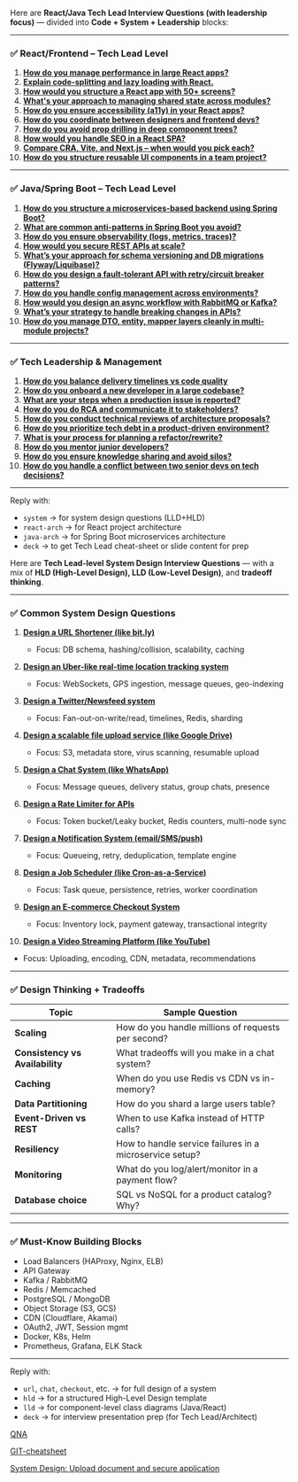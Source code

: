 Here are **React/Java Tech Lead Interview Questions (with leadership focus)** — divided into **Code + System + Leadership** blocks:

---

### ✅ **React/Frontend – Tech Lead Level**

1. [**How do you manage performance in large React apps?**](../tech-lead/reactjs--how-do-you-manage-performance-in-large-react-apps.md)
2. [**Explain code-splitting and lazy loading with React.**](../tech-lead/reactjs--explain-codesplitting-and-lazy-loading-with-react.md)
3. [**How would you structure a React app with 50+ screens?**](../tech-lead/reactjs--how-would-you-structure-a-react-app-with-50-plus-screens.md)
4. [**What's your approach to managing shared state across modules?**](../tech-lead/reactjs--whats-your-approach-to-managing-shared-state-across-modules.md)
5. [**How do you ensure accessibility (a11y) in your React apps?**](../tech-lead/reactjs--how-do-you-ensure-accessibility--a11y--in-your-react-apps.md)
6. [**How do you coordinate between designers and frontend devs?**](../tech-lead/reactjs--how-do-you-coordinate-between-designers-and-frontend-devs.md)
7. [**How do you avoid prop drilling in deep component trees?**](../tech-lead/reactjs--how-do-you-avoid-prop-drilling-in-deep-component-trees.md)
8. [**How would you handle SEO in a React SPA?**](../tech-lead/reactjs--how-would-you-handle-seo-in-a-react-spa.md)
9. [**Compare CRA, Vite, and Next.js – when would you pick each?**](../tech-lead/reactjs--compare--cra--vite-and--nextjs--when-would-you-pick-each.md)
10. [**How do you structure reusable UI components in a team project?**](../tech-lead/reactjs--how-do-you-structure-reusable-ui-components-in-a-team-project.md)

---

### ✅ **Java/Spring Boot – Tech Lead Level**

1. [**How do you structure a microservices-based backend using Spring Boot?**](../tech-lead/java-01.md)
2. [**What are common anti-patterns in Spring Boot you avoid?**](../tech-lead/java-02.md)
3. [**How do you ensure observability (logs, metrics, traces)?**](../tech-lead/java-03.md)
4. [**How would you secure REST APIs at scale?**](../tech-lead/java-04.md)
5. [**What’s your approach for schema versioning and DB migrations (Flyway/Liquibase)?**](../tech-lead/java-05.md)
6. [**How do you design a fault-tolerant API with retry/circuit breaker patterns?**](../tech-lead/java-06.md)
7. [**How do you handle config management across environments?**](../tech-lead/java-07.md)
8. [**How would you design an async workflow with RabbitMQ or Kafka?**](../tech-lead/java-08.md)
9. [**What’s your strategy to handle breaking changes in APIs?**](../tech-lead/java-09.md)
10. [**How do you manage DTO, entity, mapper layers cleanly in multi-module projects?**](../tech-lead/java-10.md)

---

### ✅ **Tech Leadership & Management**

1. [**How do you balance delivery timelines vs code quality**](../tech-lead/balance-between-delivery-timeline-and-code-quality.md)
2. [**How do you onboard a new developer in a large codebase?**](../tech-lead/01.md)
3. [**What are your steps when a production issue is reported?**](../tech-lead/02.md)
4. [**How do you do RCA and communicate it to stakeholders?**](../tech-lead/03.md)
5. [**How do you conduct technical reviews of architecture proposals?**](../tech-lead/04.md)
6. [**How do you prioritize tech debt in a product-driven environment?**](../tech-lead/05.md)
7. [**What is your process for planning a refactor/rewrite?**](../tech-lead/06.md)
8. [**How do you mentor junior developers?**](../tech-lead/07.md)
9. [**How do you ensure knowledge sharing and avoid silos?**](../tech-lead/08.md)
10. [**How do you handle a conflict between two senior devs on tech decisions?**](../tech-lead/09.md)

---

Reply with:

* `system` → for system design questions (LLD+HLD)
* `react-arch` → for React project architecture
* `java-arch` → for Spring Boot microservices architecture
* `deck` → to get Tech Lead cheat-sheet or slide content for prep



Here are **Tech Lead-level System Design Interview Questions** — with a mix of **HLD (High-Level Design), LLD (Low-Level Design)**, and **tradeoff thinking**.

---

### ✅ **Common System Design Questions**

1. [**Design a URL Shortener (like bit.ly)**](../tech-lead/system-design--design-a-url-shortener-like-bitly.md)

   * Focus: DB schema, hashing/collision, scalability, caching

2. [**Design an Uber-like real-time location tracking system**](../tech-lead/system-design--design-an-uberlike-realtime-location-tracking-system.md)

   * Focus: WebSockets, GPS ingestion, message queues, geo-indexing

3. [**Design a Twitter/Newsfeed system**](../tech-lead/system-design--design-a-twitter-newsfeed-system.md)

   * Focus: Fan-out-on-write/read, timelines, Redis, sharding

4. [**Design a scalable file upload service (like Google Drive)**](../tech-lead/system-design--design-a-scalable-file-upload-service-like-google-drive.md)

   * Focus: S3, metadata store, virus scanning, resumable upload

5. [**Design a Chat System (like WhatsApp)**](../tech-lead/system-design--design-a-chat-system-like-whatsapp.md)

   * Focus: Message queues, delivery status, group chats, presence

6. [**Design a Rate Limiter for APIs**](../tech-lead/system-design--design-a-rate-limiter-for-apis.md)

   * Focus: Token bucket/Leaky bucket, Redis counters, multi-node sync

7. [**Design a Notification System (email/SMS/push)**](../tech-lead/system-design--design-a-notification-system--email-sms-push.md)

   * Focus: Queueing, retry, deduplication, template engine

8. [**Design a Job Scheduler (like Cron-as-a-Service)**](../tech-lead/system-design--design-a-job-scheduler--like-cron-as-a-service.md)

   * Focus: Task queue, persistence, retries, worker coordination

9. [**Design an E-commerce Checkout System**](../tech-lead/system-design--design-an-e-commerce-checkout-system.md)

   * Focus: Inventory lock, payment gateway, transactional integrity

10. [**Design a Video Streaming Platform (like YouTube)**](../tech-lead/system-design--design-a-video-streaming-platform--like-youtube.md)

* Focus: Uploading, encoding, CDN, metadata, recommendations

---

### ✅ **Design Thinking + Tradeoffs**

| Topic                           | Sample Question                                         |
| ------------------------------- | ------------------------------------------------------- |
| **Scaling**                     | How do you handle millions of requests per second?      |
| **Consistency vs Availability** | What tradeoffs will you make in a chat system?          |
| **Caching**                     | When do you use Redis vs CDN vs in-memory?              |
| **Data Partitioning**           | How do you shard a large users table?                   |
| **Event-Driven vs REST**        | When to use Kafka instead of HTTP calls?                |
| **Resiliency**                  | How to handle service failures in a microservice setup? |
| **Monitoring**                  | What do you log/alert/monitor in a payment flow?        |
| **Database choice**             | SQL vs NoSQL for a product catalog? Why?                |

---

### ✅ **Must-Know Building Blocks**

* Load Balancers (HAProxy, Nginx, ELB)
* API Gateway
* Kafka / RabbitMQ
* Redis / Memcached
* PostgreSQL / MongoDB
* Object Storage (S3, GCS)
* CDN (Cloudflare, Akamai)
* OAuth2, JWT, Session mgmt
* Docker, K8s, Helm
* Prometheus, Grafana, ELK Stack

---

Reply with:

* `url`, `chat`, `checkout`, etc. → for full design of a system
* `hld` → for a structured High-Level Design template
* `lld` → for component-level class diagrams (Java/React)
* `deck` → for interview presentation prep (for Tech Lead/Architect)


[QNA](./tech-lead/qna.md)

[GIT-cheatsheet](../tech-lead/git-01.md)

[System Design: Upload document and secure application](../tech-lead/system-design-01.md)